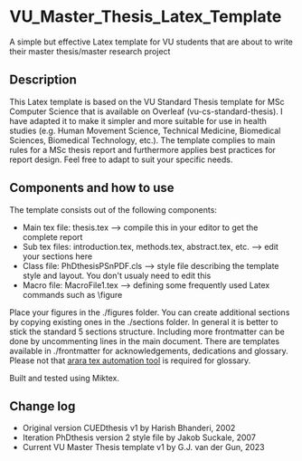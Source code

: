 # VU_Master_Thesis_Latex_Template
A simple but effective Latex template for VU students that are about to write their master thesis/master research project 

## Description
This Latex template is based on the VU Standard Thesis template for MSc Computer Science that is available on Overleaf (vu-cs-standard-thesis). I have adapted it to make it simpler and more suitable for use in health studies (e.g. Human Movement Science, Technical Medicine, Biomedical Sciences,  Biomedical Technology, etc.).
The template complies to main rules for a MSc thesis report and furthermore applies best practices for report design. Feel free to adapt to suit your specific needs.

## Components and how to use
The template consists out of the following components:

* Main tex file: thesis.tex --> compile this in your editor to get the complete report
* Sub tex files: introduction.tex, methods.tex, abstract.tex, etc. --> edit your sections here
* Class file: PhDthesisPSnPDF.cls --> style file describing the template style and layout. You don't usualy need to edit this
* Macro file: MacroFile1.tex --> defining some frequently used Latex commands such as \figure
  
Place your figures in the ./figures folder. You can create additional sections by copying existing ones in the ./sections folder. In general it is better to stick the standard 5 sections structure. Including more frontmatter can be done by uncommenting lines in the main document. There are templates available in ./frontmatter for acknowledgements, dedications and glossary. Please not that [arara tex automation tool](https://github.com/islandoftex/arara) is required for glossary.

Built and tested using Miktex.

## Change log
* Original version CUEDthesis v1 by Harish Bhanderi, 2002
* Iteration PhDthesis version 2 style file by Jakob Suckale, 2007
* Current VU Master Thesis template v1 by G.J. van der Gun, 2023
